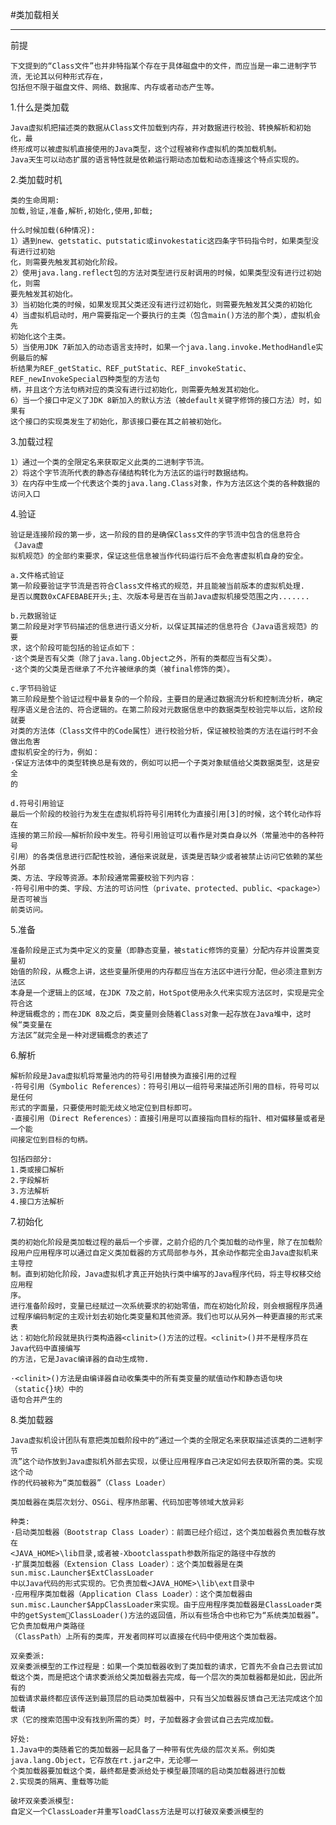#类加载相关

-------------------------------------
前提
    
    下文提到的“Class文件”也并非特指某个存在于具体磁盘中的文件，而应当是一串二进制字节流，无论其以何种形式存在，
    包括但不限于磁盘文件、网络、数据库、内存或者动态产生等。

1.什么是类加载

    Java虚拟机把描述类的数据从Class文件加载到内存，并对数据进行校验、转换解析和初始化，最
    终形成可以被虚拟机直接使用的Java类型，这个过程被称作虚拟机的类加载机制。
    Java天生可以动态扩展的语言特性就是依赖运行期动态加载和动态连接这个特点实现的。

2.类加载时机

    类的生命周期:
    加载,验证,准备,解析,初始化,使用,卸载;
    
    什么时候加载(6种情况):
    1）遇到new、getstatic、putstatic或invokestatic这四条字节码指令时，如果类型没有进行过初始
    化，则需要先触发其初始化阶段。
    2）使用java.lang.reflect包的方法对类型进行反射调用的时候，如果类型没有进行过初始化，则需
    要先触发其初始化。
    3）当初始化类的时候，如果发现其父类还没有进行过初始化，则需要先触发其父类的初始化
    4）当虚拟机启动时，用户需要指定一个要执行的主类（包含main()方法的那个类），虚拟机会先
    初始化这个主类。
    5）当使用JDK 7新加入的动态语言支持时，如果一个java.lang.invoke.MethodHandle实例最后的解
    析结果为REF_getStatic、REF_putStatic、REF_invokeStatic、REF_newInvokeSpecial四种类型的方法句
    柄，并且这个方法句柄对应的类没有进行过初始化，则需要先触发其初始化。
    6）当一个接口中定义了JDK 8新加入的默认方法（被default关键字修饰的接口方法）时，如果有
    这个接口的实现类发生了初始化，那该接口要在其之前被初始化。


3.加载过程

    1）通过一个类的全限定名来获取定义此类的二进制字节流。
    2）将这个字节流所代表的静态存储结构转化为方法区的运行时数据结构。
    3）在内存中生成一个代表这个类的java.lang.Class对象，作为方法区这个类的各种数据的访问入口


4.验证

    验证是连接阶段的第一步，这一阶段的目的是确保Class文件的字节流中包含的信息符合《Java虚
    拟机规范》的全部约束要求，保证这些信息被当作代码运行后不会危害虚拟机自身的安全。
    
    a.文件格式验证
    第一阶段要验证字节流是否符合Class文件格式的规范，并且能被当前版本的虚拟机处理.
    是否以魔数0xCAFEBABE开头;主、次版本号是否在当前Java虚拟机接受范围之内.......
    
    b.元数据验证
    第二阶段是对字节码描述的信息进行语义分析，以保证其描述的信息符合《Java语言规范》的要
    求，这个阶段可能包括的验证点如下：
    ·这个类是否有父类（除了java.lang.Object之外，所有的类都应当有父类）。
    ·这个类的父类是否继承了不允许被继承的类（被final修饰的类）。

    c.字节码验证
    第三阶段是整个验证过程中最复杂的一个阶段，主要目的是通过数据流分析和控制流分析，确定
    程序语义是合法的、符合逻辑的。在第二阶段对元数据信息中的数据类型校验完毕以后，这阶段就要
    对类的方法体（Class文件中的Code属性）进行校验分析，保证被校验类的方法在运行时不会做出危害
    虚拟机安全的行为，例如：
    ·保证方法体中的类型转换总是有效的，例如可以把一个子类对象赋值给父类数据类型，这是安全
    的

    d.符号引用验证
    最后一个阶段的校验行为发生在虚拟机将符号引用转化为直接引用[3]的时候，这个转化动作将在
    连接的第三阶段——解析阶段中发生。符号引用验证可以看作是对类自身以外（常量池中的各种符号
    引用）的各类信息进行匹配性校验，通俗来说就是，该类是否缺少或者被禁止访问它依赖的某些外部
    类、方法、字段等资源。本阶段通常需要校验下列内容：
    ·符号引用中的类、字段、方法的可访问性（private、protected、public、<package>）是否可被当
    前类访问。


5.准备

    准备阶段是正式为类中定义的变量（即静态变量，被static修饰的变量）分配内存并设置类变量初
    始值的阶段，从概念上讲，这些变量所使用的内存都应当在方法区中进行分配，但必须注意到方法区
    本身是一个逻辑上的区域，在JDK 7及之前，HotSpot使用永久代来实现方法区时，实现是完全符合这
    种逻辑概念的；而在JDK 8及之后，类变量则会随着Class对象一起存放在Java堆中，这时候“类变量在
    方法区”就完全是一种对逻辑概念的表述了

6.解析

    解析阶段是Java虚拟机将常量池内的符号引用替换为直接引用的过程
    ·符号引用（Symbolic References）：符号引用以一组符号来描述所引用的目标，符号可以是任何
    形式的字面量，只要使用时能无歧义地定位到目标即可。
    ·直接引用（Direct References）：直接引用是可以直接指向目标的指针、相对偏移量或者是一个能
    间接定位到目标的句柄。

    包括四部分:
    1.类或接口解析
    2.字段解析
    3.方法解析
    4.接口方法解析

7.初始化

    类的初始化阶段是类加载过程的最后一个步骤，之前介绍的几个类加载的动作里，除了在加载阶
    段用户应用程序可以通过自定义类加载器的方式局部参与外，其余动作都完全由Java虚拟机来主导控
    制。直到初始化阶段，Java虚拟机才真正开始执行类中编写的Java程序代码，将主导权移交给应用程
    序。
    进行准备阶段时，变量已经赋过一次系统要求的初始零值，而在初始化阶段，则会根据程序员通
    过程序编码制定的主观计划去初始化类变量和其他资源。我们也可以从另外一种更直接的形式来表
    达：初始化阶段就是执行类构造器<clinit>()方法的过程。<clinit>()并不是程序员在Java代码中直接编写
    的方法，它是Javac编译器的自动生成物.

    ·<clinit>()方法是由编译器自动收集类中的所有类变量的赋值动作和静态语句块（static{}块）中的
    语句合并产生的

8.类加载器

    Java虚拟机设计团队有意把类加载阶段中的“通过一个类的全限定名来获取描述该类的二进制字节
    流”这个动作放到Java虚拟机外部去实现，以便让应用程序自己决定如何去获取所需的类。实现这个动
    作的代码被称为“类加载器”（Class Loader）

    类加载器在类层次划分、OSGi、程序热部署、代码加密等领域大放异彩

    种类:
    ·启动类加载器（Bootstrap Class Loader）：前面已经介绍过，这个类加载器负责加载存放在
    <JAVA_HOME>\lib目录,或者被-Xbootclasspath参数所指定的路径中存放的
    ·扩展类加载器（Extension Class Loader）：这个类加载器是在类sun.misc.Launcher$ExtClassLoader
    中以Java代码的形式实现的。它负责加载<JAVA_HOME>\lib\ext目录中
    ·应用程序类加载器（Application Class Loader）：这个类加载器由
    sun.misc.Launcher$AppClassLoader来实现。由于应用程序类加载器是ClassLoader类中的getSystemClassLoader()方法的返回值，所以有些场合中也称它为“系统类加载器”。它负责加载用户类路径
    （ClassPath）上所有的类库，开发者同样可以直接在代码中使用这个类加载器。
    
    双亲委派:
    双亲委派模型的工作过程是：如果一个类加载器收到了类加载的请求，它首先不会自己去尝试加
    载这个类，而是把这个请求委派给父类加载器去完成，每一个层次的类加载器都是如此，因此所有的
    加载请求最终都应该传送到最顶层的启动类加载器中，只有当父加载器反馈自己无法完成这个加载请
    求（它的搜索范围中没有找到所需的类）时，子加载器才会尝试自己去完成加载。
    
    好处:
    1.Java中的类随着它的类加载器一起具备了一种带有优先级的层次关系。例如类java.lang.Object，它存放在rt.jar之中，无论哪一
    个类加载器要加载这个类，最终都是委派给处于模型最顶端的启动类加载器进行加载
    2.实现类的隔离、重载等功能

    破坏双亲委派模型:
    自定义一个ClassLoader并重写loadClass方法是可以打破双亲委派模型的
    
    